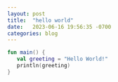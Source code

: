 ```yaml
---
layout: post
title:  "hello world"
date:   2023-06-16 19:56:35 -0700
categories: blog
---
```


``` kotlin
fun main() {
   val greeting = "Hello World!"
   println(greeting)
}
```